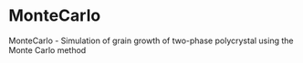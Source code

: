 # MonteCarlo
MonteCarlo - Simulation of grain growth of two-phase polycrystal using the Monte Carlo method
